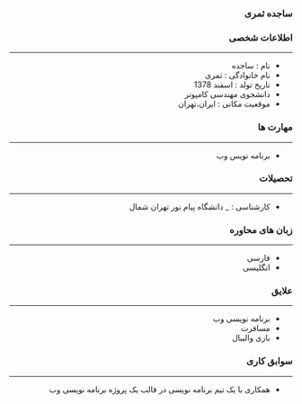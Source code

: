 <style type="text/css">
body{
 direction:rtl;
}
</style>
### ساجده ثمری

### اطلاعات شخصی

---
+ نام : ساجده
+ نام خانوادگی : ثمری
+ تاریخ تولد : اسفند 1378
+ دانشجوی مهندسی کامپوتر 
+ موقعیت مکانی : ایران،تهران


### مهارت ها

---
+ برنامه نویس وب 
 
### تحصیلات

---
+ کارشناسی : 
_ دانشگاه پیام نور تهران شمال 

### زبان های محاوره

---
+ فارسی
+ انگلیسی

### علایق

---
+ برنامه نویسی وب  
+ مسافرت
+ بازی والیبال

### سوابق کاری

---
+ همکاری با یک تیم برنامه نویسی در قالب یک پروژه برنامه نویسی وب


